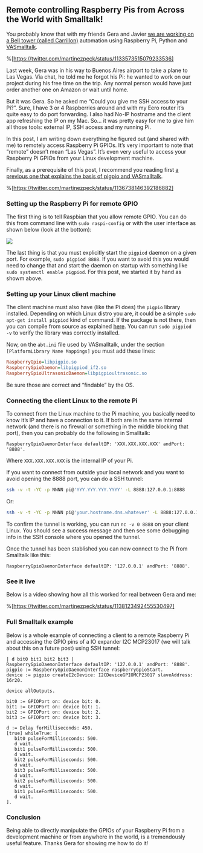 ## Remote controlling Raspberry Pis from Across the World with Smalltalk!

You probably know that with my friends Gera and Javier [we are working on a Bell tower (called Carrillon)](https://github.com/gerasdf/carrillon) automation using Raspberry Pi, Python and [VASmalltalk](https://twitter.com/instantiations).

%[https://twitter.com/martinezpeck/status/1133573515079233536]

Last week, Gera was in his way to Buenos Aires airport to take a plane to Las Vegas. Via chat, he told me he forgot his Pi: he wanted to work on our project during his free time on the trip. Any normal person would have just order another one on Amazon or wait until home.

But it was Gera. So he asked me “Could you give me SSH access to your Pi?”. Sure, I have 3 or 4 Raspberries around and with my Eero router it’s quite easy to do port forwarding. I also had No-IP hostname and the client app refreshing the IP on my Mac. So… it was pretty easy for me to give him all those tools: external IP, SSH access and my running Pi.

In this post, I am writing down everything he figured out (and shared with me) to remotely access Raspberry Pi GPIOs. It’s very important to note that “remote” doesn’t mean “Las Vegas”. It’s even very useful to access your Raspberry Pi GPIOs from your Linux development machine.

Finally, as a prerequisite of this post, I recommend you reading first [a previous one that explains the basis of pigpio and VASmalltalk](https://martinezpeck.hashnode.dev/accessing-raspberry-pi-gpios-with-smalltalk-cjysp2yc30004mps1ib050zgs).

%[https://twitter.com/martinezpeck/status/1136738146392186882]

### Setting up the Raspberry Pi for remote GPIO

The first thing is to tell Raspbian that you allow remote GPIO. You can do this from command line with `sudo raspi-config` or with the user interface as shown below (look at the bottom):

![](https://marianopeck.files.wordpress.com/2019/06/screen-shot-2019-06-10-at-4.02.42-pm.png?w=748)

The last thing is that you must explicitly start the `pigpiod` daemon on a given port. For example, `sudo pigpiod 8888`. If you want to avoid this you would need to change that and start the daemon on startup with something like `sudo systemctl enable pigpiod`. For this post, we started it by hand as showm above.

### Setting up your Linux client machine

The client machine must also have (like the Pi does) the `pigpio` library installed. Depending on which Linux distro you are, it could be a simple `sudo apt-get install pigpiod` kind of command. If the package is not there, then you can compile from source as explained [here](http://abyz.me.uk/rpi/pigpio/download.html). You can run `sudo pigpiod -v` to verify the library was correctly installed.

Now, on the `abt.ini` file used by VASmalltalk, under the section `[PlatformLibrary Name Mappings]` you must add these lines:

```ini
RaspberryGpio=libpigpio.so
RaspberryGpioDaemon=libpigpiod_if2.so
RaspberryGpioUltrasonicDaemon=libpigpioultrasonic.so
```

Be sure those are correct and “findable” by the OS.

### Connecting the client Linux to the remote Pi

To connect from the Linux machine to the Pi machine, you basically need to know it’s IP and have a connection to it. If both are in the same internal network (and there is no firewall or something in the middle blocking that port), then you can probably do the following in Smalltalk:

```smalltalk
RaspberryGpioDaemonInterface defaultIP: 'XXX.XXX.XXX.XXX' andPort: '8888'.
```

Where `XXX.XXX.XXX.XXX` is the internal IP of your Pi.

If you want to connect from outside your local network and you want to avoid opening the 8888 port, you can do a SSH tunnel:

```bash
ssh -v -t -YC -p NNNN pi@'YYY.YYY.YYY.YYYY' -L 8888:127.0.0.1:8888
```

Or:

```bash
ssh -v -t -YC -p NNNN pi@'your.hostname.dns.whatever' -L 8888:127.0.0.1:8888
```

To confirm the tunnel is working, you can run `nc -v 0 8888` on your client Linux. You should see a success message and then see some debugging info in the SSH console where you opened the tunnel.

Once the tunnel has been stablished you can now connect to the Pi from Smalltalk like this:

```smalltalk
RaspberryGpioDaemonInterface defaultIP: '127.0.0.1' andPort: '8888'.
```

### See it live

Below is a video showing how all this worked for real between Gera and me:

%[https://twitter.com/martinezpeck/status/1138123492455530497]

### Full Smalltalk example

Below is a whole example of connecting a client to a remote Raspberry Pi and accessing the GPIO pins of a IO expander I2C MCP23017 (we will talk about this on a future post) using SSH tunnel:

```smalltalk
| d bit0 bit1 bit2 bit3 |
RaspberryGpioDaemonInterface defaultIP: '127.0.0.1' andPort: '8888'.
pigpio := RaspberryGpioDaemonInterface raspberryGpioStart.
device := pigpio createI2cDevice: I2CDeviceGPIOMCP23017 slaveAddress: 16r20.

device allOutputs.

bit0 := GPIOPort on: device bit: 0.
bit1 := GPIOPort on: device bit: 1.
bit2 := GPIOPort on: device bit: 2.
bit3 := GPIOPort on: device bit: 3.

d := Delay forMilliseconds: 450.
[true] whileTrue: [
   bit0 pulseForMilliseconds: 500.
   d wait.
   bit1 pulseForMilliseconds: 500.
   d wait.
   bit2 pulseForMilliseconds: 500.
   d wait.
   bit3 pulseForMilliseconds: 500.
   d wait.
   bit2 pulseForMilliseconds: 500.
   d wait.
   bit1 pulseForMilliseconds: 500.
   d wait.
].
```

### Conclusion

Being able to directly manipulate the GPIOs of your Raspberry Pi from a development machine or from anywhere in the world, is a tremendously useful feature. Thanks Gera for showing me how to do it!